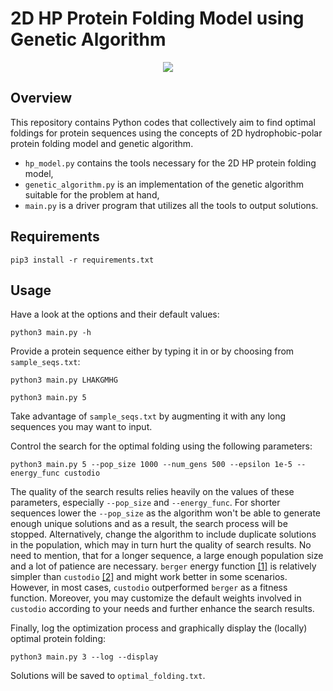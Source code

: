 # 2D HP Protein Folding Model using Genetic Algorithm
<p align="center">
 <img src="https://github.com/jasqari/genetic-algorithm-hp-model/assets/44480584/17b02515-f662-4639-8b13-5a470f1fa0c5"/>
</p>

## Overview
This repository contains Python codes that collectively aim to find optimal foldings for protein sequences using the concepts of 2D hydrophobic-polar protein folding model and genetic algorithm.
* `hp_model.py` contains the tools necessary for the 2D HP protein folding model,
* `genetic_algorithm.py` is an implementation of the genetic algorithm suitable for the problem at hand,
* `main.py` is a driver program that utilizes all the tools to output solutions.

## Requirements
```
pip3 install -r requirements.txt
```

## Usage
Have a look at the options and their default values:
```
python3 main.py -h
```

Provide a protein sequence either by typing it in or by choosing from `sample_seqs.txt`:
```
python3 main.py LHAKGMHG
```
```
python3 main.py 5
```
Take advantage of `sample_seqs.txt` by augmenting it with any long sequences you may want to input.

Control the search for the optimal folding using the following parameters:
```
python3 main.py 5 --pop_size 1000 --num_gens 500 --epsilon 1e-5 --energy_func custodio
```
The quality of the search results relies heavily on the values of these parameters, especially `--pop_size` and `--energy_func`.
For shorter sequences lower the `--pop_size` as the algorithm won't be able to generate enough unique solutions and as a result, the search process will be stopped. Alternatively, change the algorithm to include duplicate solutions in the population, which may in turn hurt the quality of search results.
No need to mention, that for a longer sequence, a large enough population size and a lot of patience are necessary.
`berger` energy function [[1]](https://dl.acm.org/doi/10.1145/279069.279080) is relatively simpler than `custodio` [[2]](https://www.scielo.br/j/gmb/a/nbhndMBBG5z4y39hyZ7463f/?format=html&lang=en) and might work better in some scenarios. However, in most cases, `custodio` outperformed `berger` as a fitness function. Moreover, you may customize the default weights involved in `custodio` according to your needs and further enhance the search results.

Finally, log the optimization process and graphically display the (locally) optimal protein folding:
```
python3 main.py 3 --log --display
```

Solutions will be saved to `optimal_folding.txt`.

